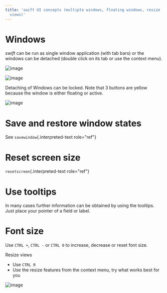 ```yaml
---
title: 'swift UI concepts (multiple windows, floating windows, resize
  views)'
---
```


Windows
=======

*swift* can be run as single window application (with tab bars) or the
windows can be detached (double click on its tab or use the context
menu).

![image](http://img.swift-project.org/swift_pilot_client_-_single_window.png)

![image](http://img.swift-project.org/swift_pilot_client_-_multi_windows.png)

Detaching of Windows can be locked. Note that 3 buttons are yellow
because the window is either floating or active.

![image](http://img.swift-project.org/Lock_tab_bar.png)

Save and restore window states
==============================

See `savewindow`{.interpreted-text role="ref"}

Reset screen size
=================

`resetscreen`{.interpreted-text role="ref"}

Use tooltips
============

In many cases further information can be obtained by using the tooltips.
Just place your pointer of a field or label.

Font size
=========

Use `CTRL +`, `CTRL -` or `CTRL 0` to increase, decrease or reset font
size.

Resize views

-   Use `CTRL R`
-   Use the resize features from the context menu, try what works best
    for you

![image](http://img.swift-project.org/resize.png)
